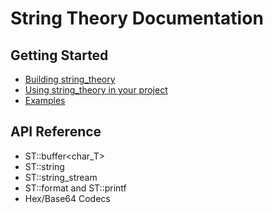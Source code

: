 String Theory Documentation
===========================

Getting Started
---------------
- [Building string_theory](getting-started.md#building-string_theory)
- [Using string_theory in your project](getting-started.md#using-string_theory-in-your-project)
- [Examples](getting-started.md#examples)

API Reference
-------
- ST::buffer&lt;char_T&gt;
- ST::string
- ST::string_stream
- ST::format and ST::printf
- Hex/Base64 Codecs
